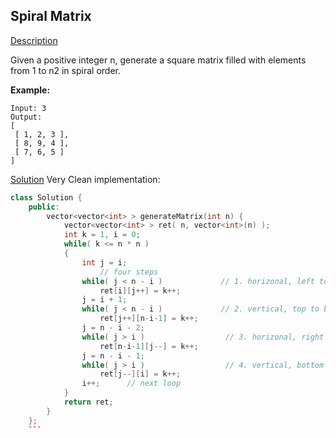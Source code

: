 ## Spiral Matrix

[Description](https://leetcode.com/problems/spiral-matrix-ii/description/)

Given a positive integer n, generate a square matrix filled with elements from 1 to n2 in spiral order.

**Example:**
```
Input: 3
Output:
[
 [ 1, 2, 3 ],
 [ 8, 9, 4 ],
 [ 7, 6, 5 ]
]
```
[Solution](https://leetcode.com/problems/spiral-matrix-ii/discuss/22309/Simple-C++-solution(with-explaination))
Very Clean implementation:

```c++
class Solution {
    public:
        vector<vector<int> > generateMatrix(int n) {
            vector<vector<int> > ret( n, vector<int>(n) );
        	int k = 1, i = 0;
        	while( k <= n * n )
        	{
        		int j = i;
                    // four steps
        		while( j < n - i )             // 1. horizonal, left to right
        			ret[i][j++] = k++;
        		j = i + 1;
        		while( j < n - i )             // 2. vertical, top to bottom
        			ret[j++][n-i-1] = k++;
        		j = n - i - 2;
        		while( j > i )                  // 3. horizonal, right to left 
        			ret[n-i-1][j--] = k++;
        		j = n - i - 1;
        		while( j > i )                  // 4. vertical, bottom to  top 
        			ret[j--][i] = k++;
        		i++;      // next loop
        	}
        	return ret;
        }
    };
    ```
